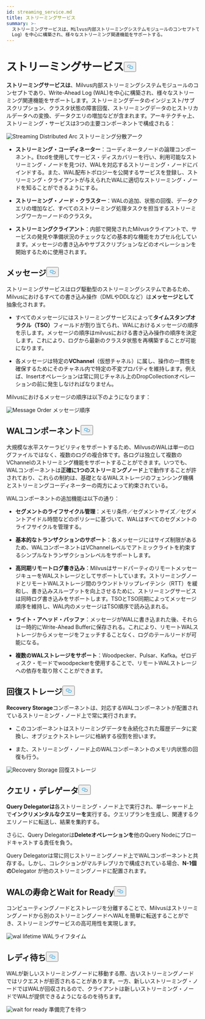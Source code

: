```yaml
---
id: streaming_service.md
title: ストリーミングサービス
summary: >-
  ストリーミングサービスは、Milvus内部ストリーミングシステムモジュールのコンセプトであり、WAL（Write-Ahead
  Log）を中心に構築され、様々なストリーミング関連機能をサポートする。
---
```

<h1 id="Streaming-Service" class="common-anchor-header">ストリーミングサービス<button data-href="#Streaming-Service" class="anchor-icon" translate="no">
      <svg translate="no"
        aria-hidden="true"
        focusable="false"
        height="20"
        version="1.1"
        viewBox="0 0 16 16"
        width="16"
      >
        <path
          fill="#0092E4"
          fill-rule="evenodd"
          d="M4 9h1v1H4c-1.5 0-3-1.69-3-3.5S2.55 3 4 3h4c1.45 0 3 1.69 3 3.5 0 1.41-.91 2.72-2 3.25V8.59c.58-.45 1-1.27 1-2.09C10 5.22 8.98 4 8 4H4c-.98 0-2 1.22-2 2.5S3 9 4 9zm9-3h-1v1h1c1 0 2 1.22 2 2.5S13.98 12 13 12H9c-.98 0-2-1.22-2-2.5 0-.83.42-1.64 1-2.09V6.25c-1.09.53-2 1.84-2 3.25C6 11.31 7.55 13 9 13h4c1.45 0 3-1.69 3-3.5S14.5 6 13 6z"
        ></path>
      </svg>
    </button></h1><p><strong>ストリーミングサービスは</strong>、Milvus内部ストリーミングシステムモジュールのコンセプトであり、Write-Ahead Log (WAL)を中心に構築され、様々なストリーミング関連機能をサポートします。ストリーミングデータのインジェスト/サブスクリプション、クラスタ状態の障害回復、ストリーミングデータのヒストリカルデータへの変換、データクエリの増加などが含まれます。アーキテクチャ上、ストリーミング・サービスは3つの主要コンポーネントで構成される：</p>
<p>
  
   <span class="img-wrapper"> <img translate="no" src="/docs/v2.6.x/assets/streaming_distributed_arch.png" alt="Streaming Distributed Arc" class="doc-image" id="streaming-distributed-arc" />
   </span> <span class="img-wrapper"> <span>ストリーミング分散アーク</span> </span></p>
<ul>
<li><p><strong>ストリーミング・コーディネーター</strong>：コーディネータノードの論理コンポーネント。Etcdを使用してサービス・ディスカバリーを行い、利用可能なストリーミング・ノードを見つけ、WALを対応するストリーミング・ノードにバインドする。また、WAL配布トポロジーを公開するサービスを登録し、ストリーミング・クライアントが与えられたWALに適切なストリーミング・ノードを知ることができるようにする。</p></li>
<li><p><strong>ストリーミング・ノード・クラスター</strong>：WALの追加、状態の回復、データクエリの増加など、すべてのストリーミング処理タスクを担当するストリーミングワーカーノードのクラスタ。</p></li>
<li><p><strong>ストリーミングクライアント</strong>：内部で開発されたMilvusクライアントで、サービスの発見や準備状況のチェックなどの基本的な機能をカプセル化しています。メッセージの書き込みやサブスクリプションなどのオペレーションを開始するために使用されます。</p></li>
</ul>
<h2 id="Message" class="common-anchor-header">メッセージ<button data-href="#Message" class="anchor-icon" translate="no">
      <svg translate="no"
        aria-hidden="true"
        focusable="false"
        height="20"
        version="1.1"
        viewBox="0 0 16 16"
        width="16"
      >
        <path
          fill="#0092E4"
          fill-rule="evenodd"
          d="M4 9h1v1H4c-1.5 0-3-1.69-3-3.5S2.55 3 4 3h4c1.45 0 3 1.69 3 3.5 0 1.41-.91 2.72-2 3.25V8.59c.58-.45 1-1.27 1-2.09C10 5.22 8.98 4 8 4H4c-.98 0-2 1.22-2 2.5S3 9 4 9zm9-3h-1v1h1c1 0 2 1.22 2 2.5S13.98 12 13 12H9c-.98 0-2-1.22-2-2.5 0-.83.42-1.64 1-2.09V6.25c-1.09.53-2 1.84-2 3.25C6 11.31 7.55 13 9 13h4c1.45 0 3-1.69 3-3.5S14.5 6 13 6z"
        ></path>
      </svg>
    </button></h2><p>ストリーミングサービスはログ駆動型のストリーミングシステムであるため、Milvusにおけるすべての書き込み操作（DMLやDDLなど）は<strong>メッセージとして</strong>抽象化されます。</p>
<ul>
<li><p>すべてのメッセージにはストリーミングサービスによって<strong>タイムスタンプオラクル（TSO）</strong>フィールドが割り当てられ、WALにおけるメッセージの順序を示します。メッセージの順序はmilvusにおける書き込み操作の順序を決定します。これにより、ログから最新のクラスタ状態を再構築することが可能になります。</p></li>
<li><p>各メッセージは特定の<strong>VChannel</strong>（仮想チャネル）に属し、操作の一貫性を確保するためにそのチャネル内で特定の不変プロパティを維持します。例えば、Insertオペレーションは常に同じチャネル上のDropCollectionオペレーションの前に発生しなければなりません。</p></li>
</ul>
<p>Milvusにおけるメッセージの順序は以下のようになります：</p>
<p>
  
   <span class="img-wrapper"> <img translate="no" src="/docs/v2.6.x/assets/message_order.png" alt="Message Order" class="doc-image" id="message-order" />
   </span> <span class="img-wrapper"> <span>メッセージ順序</span> </span></p>
<h2 id="WAL-Component" class="common-anchor-header">WALコンポーネント<button data-href="#WAL-Component" class="anchor-icon" translate="no">
      <svg translate="no"
        aria-hidden="true"
        focusable="false"
        height="20"
        version="1.1"
        viewBox="0 0 16 16"
        width="16"
      >
        <path
          fill="#0092E4"
          fill-rule="evenodd"
          d="M4 9h1v1H4c-1.5 0-3-1.69-3-3.5S2.55 3 4 3h4c1.45 0 3 1.69 3 3.5 0 1.41-.91 2.72-2 3.25V8.59c.58-.45 1-1.27 1-2.09C10 5.22 8.98 4 8 4H4c-.98 0-2 1.22-2 2.5S3 9 4 9zm9-3h-1v1h1c1 0 2 1.22 2 2.5S13.98 12 13 12H9c-.98 0-2-1.22-2-2.5 0-.83.42-1.64 1-2.09V6.25c-1.09.53-2 1.84-2 3.25C6 11.31 7.55 13 9 13h4c1.45 0 3-1.69 3-3.5S14.5 6 13 6z"
        ></path>
      </svg>
    </button></h2><p>大規模な水平スケーラビリティをサポートするため、MilvusのWALは単一のログファイルではなく、複数のログの複合体です。各ログは独立して複数のVChannelのストリーミング機能をサポートすることができます。いつでも、WALコンポーネントは<strong>正確に1つのストリーミングノード</strong>上で動作することが許されており、これらの制約は、基礎となるWALストレージのフェンシング機構とストリーミングコーディネーターの両方によって約束されている。</p>
<p>WALコンポーネントの追加機能は以下の通り：</p>
<ul>
<li><p><strong>セグメントのライフサイクル管理</strong>：メモリ条件／セグメントサイズ／セグメントアイドル時間などのポリシーに基づいて、WALはすべてのセグメントのライフサイクルを管理する。</p></li>
<li><p><strong>基本的なトランザクションのサポート</strong>：各メッセージにはサイズ制限があるため、WALコンポーネントはVChannelレベルでアトミックライトを約束するシンプルなトランザクションレベルをサポートします。</p></li>
<li><p><strong>高同期リモートログ書き込み</strong>：MilvusはサードパーティのリモートメッセージキューをWALストレージとしてサポートしています。ストリーミングノードとリモートWALストレージ間のラウンドトリップレイテンシ（RTT）を緩和し、書き込みスループットを向上させるために、ストリーミングサービスは同時ログ書き込みをサポートします。TSOとTSO同期によってメッセージ順序を維持し、WAL内のメッセージはTSO順序で読み込まれる。</p></li>
<li><p><strong>ライト・アヘッド・バッファ</strong>：メッセージがWALに書き込まれた後、それらは一時的にWrite-Ahead Bufferに保存される。これにより、リモートWALストレージからメッセージをフェッチすることなく、ログのテールリードが可能になる。</p></li>
<li><p><strong>複数のWALストレージをサポート</strong>：Woodpecker、Pulsar、Kafka。ゼロディスク・モードでwoodpeckerを使用することで、リモートWALストレージへの依存を取り除くことができます。</p></li>
</ul>
<h2 id="Recovery-Storage" class="common-anchor-header">回復ストレージ<button data-href="#Recovery-Storage" class="anchor-icon" translate="no">
      <svg translate="no"
        aria-hidden="true"
        focusable="false"
        height="20"
        version="1.1"
        viewBox="0 0 16 16"
        width="16"
      >
        <path
          fill="#0092E4"
          fill-rule="evenodd"
          d="M4 9h1v1H4c-1.5 0-3-1.69-3-3.5S2.55 3 4 3h4c1.45 0 3 1.69 3 3.5 0 1.41-.91 2.72-2 3.25V8.59c.58-.45 1-1.27 1-2.09C10 5.22 8.98 4 8 4H4c-.98 0-2 1.22-2 2.5S3 9 4 9zm9-3h-1v1h1c1 0 2 1.22 2 2.5S13.98 12 13 12H9c-.98 0-2-1.22-2-2.5 0-.83.42-1.64 1-2.09V6.25c-1.09.53-2 1.84-2 3.25C6 11.31 7.55 13 9 13h4c1.45 0 3-1.69 3-3.5S14.5 6 13 6z"
        ></path>
      </svg>
    </button></h2><p><strong>Recovery Storage</strong>コンポーネントは、対応するWALコンポーネントが配置されているストリーミング・ノード上で常に実行されます。</p>
<ul>
<li><p>このコンポーネントはストリーミングデータを永続化された履歴データに変換し、オブジェクトストレージに格納する役割を担います。</p></li>
<li><p>また、ストリーミング・ノード上のWALコンポーネントのメモリ内状態の回復も行う。</p></li>
</ul>
<p>
  
   <span class="img-wrapper"> <img translate="no" src="/docs/v2.6.x/assets/recovery_storage.png" alt="Recovery Storage" class="doc-image" id="recovery-storage" />
   </span> <span class="img-wrapper"> <span>回復ストレージ</span> </span></p>
<h2 id="Query-Delegator" class="common-anchor-header">クエリ・デレゲータ<button data-href="#Query-Delegator" class="anchor-icon" translate="no">
      <svg translate="no"
        aria-hidden="true"
        focusable="false"
        height="20"
        version="1.1"
        viewBox="0 0 16 16"
        width="16"
      >
        <path
          fill="#0092E4"
          fill-rule="evenodd"
          d="M4 9h1v1H4c-1.5 0-3-1.69-3-3.5S2.55 3 4 3h4c1.45 0 3 1.69 3 3.5 0 1.41-.91 2.72-2 3.25V8.59c.58-.45 1-1.27 1-2.09C10 5.22 8.98 4 8 4H4c-.98 0-2 1.22-2 2.5S3 9 4 9zm9-3h-1v1h1c1 0 2 1.22 2 2.5S13.98 12 13 12H9c-.98 0-2-1.22-2-2.5 0-.83.42-1.64 1-2.09V6.25c-1.09.53-2 1.84-2 3.25C6 11.31 7.55 13 9 13h4c1.45 0 3-1.69 3-3.5S14.5 6 13 6z"
        ></path>
      </svg>
    </button></h2><p><strong>Query Delegatorは</strong>各ストリーミング・ノード上で実行され、単一シャード上で<strong>インクリメンタルなクエリーを</strong>実行する。クエリプランを生成し、関連するクエリノードに転送し、結果を集約する。</p>
<p>さらに、Query Delegatorは<strong>Deleteオペレーションを</strong>他のQuery Nodeにブロードキャストする責任を負う。</p>
<p>Query Delegatorは常に同じストリーミングノード上でWALコンポーネントと共存する。しかし、コレクションがマルチレプリカで構成されている場合、<strong>N-1個の</strong>Delegator が他のストリーミングノードに配置されます。</p>
<h2 id="WAL-Lifetime-and-Wait-for-Ready" class="common-anchor-header">WALの寿命とWait for Ready<button data-href="#WAL-Lifetime-and-Wait-for-Ready" class="anchor-icon" translate="no">
      <svg translate="no"
        aria-hidden="true"
        focusable="false"
        height="20"
        version="1.1"
        viewBox="0 0 16 16"
        width="16"
      >
        <path
          fill="#0092E4"
          fill-rule="evenodd"
          d="M4 9h1v1H4c-1.5 0-3-1.69-3-3.5S2.55 3 4 3h4c1.45 0 3 1.69 3 3.5 0 1.41-.91 2.72-2 3.25V8.59c.58-.45 1-1.27 1-2.09C10 5.22 8.98 4 8 4H4c-.98 0-2 1.22-2 2.5S3 9 4 9zm9-3h-1v1h1c1 0 2 1.22 2 2.5S13.98 12 13 12H9c-.98 0-2-1.22-2-2.5 0-.83.42-1.64 1-2.09V6.25c-1.09.53-2 1.84-2 3.25C6 11.31 7.55 13 9 13h4c1.45 0 3-1.69 3-3.5S14.5 6 13 6z"
        ></path>
      </svg>
    </button></h2><p>コンピューティングノードとストレージを分離することで、Milvusはストリーミングノードから別のストリーミングノードへWALを簡単に転送することができ、ストリーミングサービスの高可用性を実現します。</p>
<p>
  
   <span class="img-wrapper"> <img translate="no" src="/docs/v2.6.x/assets/wal_lifetime.png" alt="wal lifetime" class="doc-image" id="wal-lifetime" />
   </span> <span class="img-wrapper"> <span>WALライフタイム</span> </span></p>
<h2 id="Wait-for-Ready" class="common-anchor-header">レディ待ち<button data-href="#Wait-for-Ready" class="anchor-icon" translate="no">
      <svg translate="no"
        aria-hidden="true"
        focusable="false"
        height="20"
        version="1.1"
        viewBox="0 0 16 16"
        width="16"
      >
        <path
          fill="#0092E4"
          fill-rule="evenodd"
          d="M4 9h1v1H4c-1.5 0-3-1.69-3-3.5S2.55 3 4 3h4c1.45 0 3 1.69 3 3.5 0 1.41-.91 2.72-2 3.25V8.59c.58-.45 1-1.27 1-2.09C10 5.22 8.98 4 8 4H4c-.98 0-2 1.22-2 2.5S3 9 4 9zm9-3h-1v1h1c1 0 2 1.22 2 2.5S13.98 12 13 12H9c-.98 0-2-1.22-2-2.5 0-.83.42-1.64 1-2.09V6.25c-1.09.53-2 1.84-2 3.25C6 11.31 7.55 13 9 13h4c1.45 0 3-1.69 3-3.5S14.5 6 13 6z"
        ></path>
      </svg>
    </button></h2><p>WALが新しいストリーミングノードに移動する際、古いストリーミングノードではリクエストが拒否されることがあります。一方、新しいストリーミング・ノードではWALが回収されるので、クライアントは新しいストリーミング・ノードでWALが提供できるようになるのを待ちます。</p>
<p>
  
   <span class="img-wrapper"> <img translate="no" src="/docs/v2.6.x/assets/streaming_wait_for_ready.png" alt="wait for ready" class="doc-image" id="wait-for-ready" />
   </span> <span class="img-wrapper"> <span>準備完了を待つ</span> </span></p>

